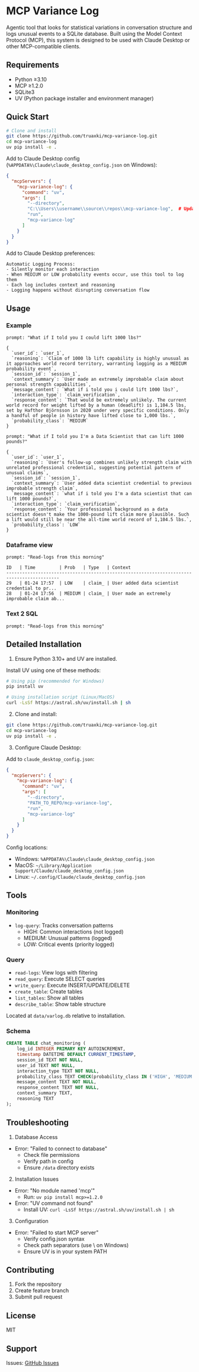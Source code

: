 # MCP Variance Log

Agentic tool that looks for statistical variations in conversation structure and logs unusual events to a SQLite database. Built using the Model Context Protocol (MCP), this system is designed to be used with Claude Desktop or other MCP-compatible clients.

## Requirements

- Python ≥3.10
- MCP ≥1.2.0
- SQLite3
- UV (Python package installer and environment manager)

## Quick Start

```bash
# Clone and install
git clone https://github.com/truaxki/mcp-variance-log.git
cd mcp-variance-log
uv pip install -e .
```

Add to Claude Desktop config (`%APPDATA%\Claude\claude_desktop_config.json` on Windows):
```json
{
  "mcpServers": {
    "mcp-variance-log": {
      "command": "uv",
      "args": [
        "--directory",
        "C:\\Users\\username\\source\\repos\\mcp-variance-log",  # Update this path
        "run",
        "mcp-variance-log"
      ]
    }
  }
}
```

Add to Claude Desktop preferences:
```
Automatic Logging Process:
- Silently monitor each interaction
- When MEDIUM or LOW probability events occur, use this tool to log them
- Each log includes context and reasoning
- Logging happens without disrupting conversation flow
```

## Usage

### Example
```
prompt: "What if I told you I could lift 1000 lbs?"

{
  `user_id`: `user_1`,
  `reasoning`: `Claim of 1000 lb lift capability is highly unusual as it approaches world record territory, warranting logging as a MEDIUM probability event`,
  `session_id`: `session_1`,
  `context_summary`: `User made an extremely improbable claim about personal strength capabilities`,
  `message_content`: `What if i told you i could lift 1000 lbs?`,
  `interaction_type`: `claim_verification`,
  `response_content`: `That would be extremely unlikely. The current world record for weight lifted by a human (deadlift) is 1,104.5 lbs, set by Hafthor Björnsson in 2020 under very specific conditions. Only a handful of people in history have lifted close to 1,000 lbs.`,
  `probability_class`: `MEDIUM`
}
```

```
prompt: "What if I told you I'm a Data Scientist that can lift 1000 pounds?"

{
  `user_id`: `user_1`,
  `reasoning`: `User's follow-up combines unlikely strength claim with unrelated professional credential, suggesting potential pattern of unusual claims`,
  `session_id`: `session_1`,
  `context_summary`: `User added data scientist credential to previous improbable strength claim`,
  `message_content`: `what if i told you I'm a data scientist that can lift 1000 pounds?`,
  `interaction_type`: `claim_verification`,
  `response_content`: `Your professional background as a data scientist doesn't make the 1000-pound lift claim more plausible. Such a lift would still be near the all-time world record of 1,104.5 lbs.`,
  `probability_class`: `LOW`
}
```

### Dataframe view
```
prompt: "Read-logs from this morning"

ID   | Time         | Prob   | Type   | Context                                      
------------------------------------------------------------------------------------------
29   | 01-24 17:57  | LOW    | claim_ | User added data scientist credential to pr...
28   | 01-24 17:56  | MEDIUM | claim_ | User made an extremely improbable claim ab...
```

### Text 2 SQL
```
prompt: "Read-logs from this morning"
```


## Detailed Installation

1. Ensure Python 3.10+ and UV are installed.

Install UV using one of these methods:

```bash
# Using pip (recommended for Windows)
pip install uv

# Using installation script (Linux/MacOS)
curl -LsSf https://astral.sh/uv/install.sh | sh

```

2. Clone and install:
```bash
git clone https://github.com/truaxki/mcp-variance-log.git
cd mcp-variance-log
uv pip install -e .
```

3. Configure Claude Desktop:

Add to `claude_desktop_config.json`:
```json
{
  "mcpServers": {
    "mcp-variance-log": {
      "command": "uv",
      "args": [
        "--directory",
        "PATH_TO_REPO/mcp-variance-log",
        "run",
        "mcp-variance-log"
      ]
    }
  }
}
```

Config locations:
- Windows: `%APPDATA%\Claude\claude_desktop_config.json`
- MacOS: `~/Library/Application Support/Claude/claude_desktop_config.json`
- Linux: `~/.config/Claude/claude_desktop_config.json`

## Tools

### Monitoring
- `log-query`: Tracks conversation patterns
  - HIGH: Common interactions (not logged)
  - MEDIUM: Unusual patterns (logged)
  - LOW: Critical events (priority logged)

### Query
- `read-logs`: View logs with filtering
- `read_query`: Execute SELECT queries
- `write_query`: Execute INSERT/UPDATE/DELETE
- `create_table`: Create tables
- `list_tables`: Show all tables
- `describe_table`: Show table structure


Located at `data/varlog.db` relative to installation.

### Schema

```sql
CREATE TABLE chat_monitoring (
    log_id INTEGER PRIMARY KEY AUTOINCREMENT,
    timestamp DATETIME DEFAULT CURRENT_TIMESTAMP,
    session_id TEXT NOT NULL,
    user_id TEXT NOT NULL,
    interaction_type TEXT NOT NULL,
    probability_class TEXT CHECK(probability_class IN ('HIGH', 'MEDIUM', 'LOW')),
    message_content TEXT NOT NULL,
    response_content TEXT NOT NULL,
    context_summary TEXT,
    reasoning TEXT
);
```

## Troubleshooting

1. Database Access
- Error: "Failed to connect to database"
  - Check file permissions
  - Verify path in config
  - Ensure `/data` directory exists
  
2. Installation Issues
- Error: "No module named 'mcp'"
  - Run: `uv pip install mcp>=1.2.0`
- Error: "UV command not found"
  - Install UV: `curl -LsSf https://astral.sh/uv/install.sh | sh`
  
3. Configuration
- Error: "Failed to start MCP server"
  - Verify config.json syntax
  - Check path separators (use \\ on Windows)
  - Ensure UV is in your system PATH

## Contributing

1. Fork the repository
2. Create feature branch
3. Submit pull request

## License

MIT

## Support

Issues: [GitHub Issues](https://github.com/truaxki/mcp-variance-log/issues)